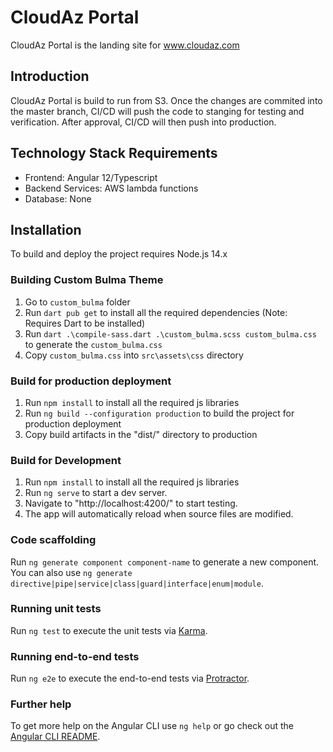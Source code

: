 # CloudAz Portal

CloudAz Portal is the landing site for www.cloudaz.com

## Introduction

CloudAz Portal is build to run from S3. Once the changes are commited into the master branch,
CI/CD will push the code to stanging for testing and verification. After approval, CI/CD will
then push into production.

## Technology Stack Requirements

* Frontend: Angular 12/Typescript
* Backend Services: AWS lambda functions
* Database: None

## Installation

To build and deploy the project requires Node.js 14.x

### Building Custom Bulma Theme

1. Go to `custom_bulma` folder
2. Run `dart pub get` to install all the required dependencies (Note: Requires Dart to be installed)
3. Run `dart .\compile-sass.dart .\custom_bulma.scss custom_bulma.css` to generate the `custom_bulma.css`
4. Copy `custom_bulma.css` into `src\assets\css` directory

### Build for production deployment

1. Run `npm install` to install all the required js libraries
2. Run `ng build --configuration production` to build the project for production deployment
3. Copy build artifacts in the "dist/" directory to production

### Build for Development

1. Run `npm install` to install all the required js libraries
2. Run `ng serve` to start a dev server.
3. Navigate to "http://localhost:4200/" to start testing.
4. The app will automatically reload when source files are modified.

### Code scaffolding

Run `ng generate component component-name` to generate a new component. You can also use `ng generate directive|pipe|service|class|guard|interface|enum|module`.

### Running unit tests

Run `ng test` to execute the unit tests via [Karma](https://karma-runner.github.io).

### Running end-to-end tests

Run `ng e2e` to execute the end-to-end tests via [Protractor](http://www.protractortest.org/).

### Further help

To get more help on the Angular CLI use `ng help` or go check out the [Angular CLI README](https://github.com/angular/angular-cli/blob/master/README.md).
